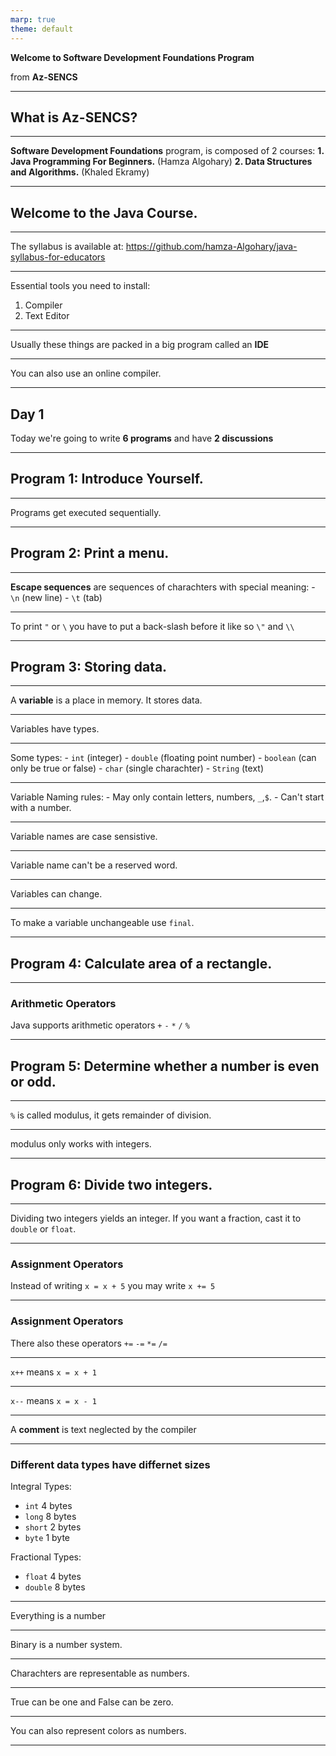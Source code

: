 ```yaml
---
marp: true
theme: default
---
```


**Welcome to Software Development Foundations Program**

from **Az-SENCS**

---

## What is Az-SENCS?

---

**Software Development Foundations** program, is composed of 2 courses:
**1. Java Programming For Beginners.** (Hamza Algohary)
**2. Data Structures and Algorithms.** (Khaled Ekramy)

---

## Welcome to the Java Course.

---

The syllabus is available at:
https://github.com/hamza-Algohary/java-syllabus-for-educators

---

Essential tools you need to install:
1. Compiler
2. Text Editor

---

Usually these things are packed in a big program called an **IDE**

---

You can also use an online compiler. 

---

## Day 1
Today we're going to write **6 programs** and have **2 discussions**

---

## Program 1: Introduce Yourself.

---

Programs get executed sequentially.

---

## Program 2: Print a menu.

---

**Escape sequences** are sequences of charachters with special meaning:
    - `\n` (new line)
    - `\t` (tab)

---

To print `"` or `\` you have to put a back-slash before it like so `\"` and `\\`

--- 

## Program 3: Storing data.

---

A **variable** is a place in memory. It stores data.

---

Variables have types.

---

Some types:
    - `int` (integer)
    - `double` (floating point number)
    - `boolean` (can only be true or false)
    - `char` (single charachter)
    - `String` (text)

--- 

Variable Naming rules:
    - May only contain letters, numbers, `_`,`$`.
    - Can't start with a number.

---

Variable names are case sensistive.

---

Variable name can't be a reserved word.

--- 

Variables can change.

---

To make a variable unchangeable use `final`.

---

## Program 4: Calculate area of a rectangle.

---

### Arithmetic Operators

Java supports arithmetic operators `+` `-` `*` `/` `%`

---

## Program 5: Determine whether a number is even or odd.

---

`%` is called modulus, it gets remainder of division.

---

modulus only works with integers.

---

## Program 6: Divide two integers.

---

Dividing two integers yields an integer. If you want a fraction, cast it to `double` or `float`.

---



### Assignment Operators
Instead of writing `x = x + 5` you may write `x += 5`

--- 

### Assignment Operators
There also these operators `+=` `-=` `*=` `/=`

---

`x++` means `x = x + 1`

---

`x--` means `x = x - 1`

---

A **comment** is text neglected by the compiler

---

### Different data types have differnet sizes
Integral Types:
- `int` 4 bytes
- `long` 8 bytes
- `short` 2 bytes
- `byte` 1 byte

Fractional Types:
- `float` 4 bytes
- `double` 8 bytes


---

Everything is a number

---

Binary is a number system.

---

Charachters are representable as numbers.

---

True can be one and False can be zero.

---

You can also represent colors as numbers.

---
